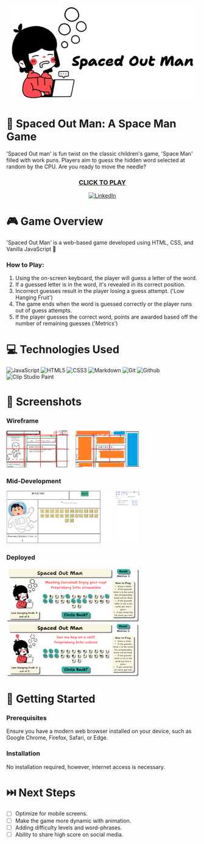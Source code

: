 <div id="header" align="center" alt="banner image">

  <img src="img/spaceManBanner.png">

</div>


📝 Spaced Out Man: A Space Man Game
============
'Spaced Out man' is fun twist on the classic children's game, 'Space Man' filled with work puns. Players aim to guess the hidden word selected at random by the CPU. Are you ready to move the needle?

<div id="description" align="center">

### [CLICK TO PLAY](https://paulcorpuz.github.io/spaceman-game/)

<a href='https://www.linkedin.com/in/paulcorpuzseattle/' target="_blank"><img alt='LinkedIn' src='https://img.shields.io/badge/Paul_Corpuz-100000?style=flat&logo=LinkedIn&logoColor=white&labelColor=0077b5&color=0077b5'/></a>

</div>


🎮 Game Overview
============
'Spaced Out Man' is a web-based game developed using HTML, CSS, and Vanilla JavaScript 🍦

### How to Play:

  1. Using the on-screen keyboard, the player will guess a letter of the word.
  2. If a guessed letter is in the word, it's revealed in its correct position.
  3. Incorrect guesses result in the player losing a guess attempt. ('Low Hanging Fruit')
  4. The game ends when the word is guessed correctly or the player runs out of guess attempts.
  5. If the player guesses the correct word, points are awarded based off the number of remaining guesses ('Metrics')


💻 Technologies Used
==============
![JavaScript](https://img.shields.io/badge/-JavaScript-05122A?style=flat&logo=javascript)
![HTML5](https://img.shields.io/badge/-HTML5-05122A?style=flat&logo=html5)
![CSS3](https://img.shields.io/badge/-CSS-05122A?style=flat&logo=css3)
![Markdown](https://img.shields.io/badge/-Markdown-05122A?style=flat&logo=markdown)
![Git](https://img.shields.io/badge/-Git-05122A?style=flat&logo=git)
![Github](https://img.shields.io/badge/-GitHub-05122A?style=flat&logo=github)
<a target="_blank"><img alt='Clip Studio Paint' src='https://img.shields.io/badge/Clip_Studio Paint-100000?style=flat&logo=Clip Studio Paint&logoColor=white&labelColor=333333&color=333333'/></a>


📸 Screenshots
==============
### Wireframe
<img src="img/wireframe1.png" alt="wireframe1" width="350" height="auto">

### Mid-Development

<img src="img/wireframe2.png" alt="wireframe2" width="350" height="auto">


### Deployed
<img src="img/finalFrame1.png" alt="wireframe3" width="350" height="auto">
<img src="img/finalFrame2.png" alt="wireframe3" width="350" height="auto">


🔧 Getting Started 
============

### Prerequisites
Ensure you have a modern web browser installed on your device, such as Google Chrome, Firefox, Safari, or Edge.

### Installation
No installation required, however, internet access is necessary.


⏭️ Next Steps
============
- [ ] Optimize for mobile screens.
- [ ] Make the game more dynamic with animation.
- [ ] Adding difficulty levels and word-phrases.
- [ ] Ability to share high score on social media.